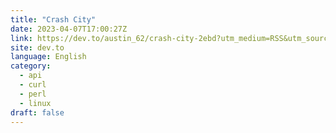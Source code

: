 ```yaml
---
title: "Crash City"
date: 2023-04-07T17:00:27Z
link: https://dev.to/austin_62/crash-city-2ebd?utm_medium=RSS&utm_source=news.12bit.vn
site: dev.to
language: English
category:
  - api
  - curl
  - perl
  - linux
draft: false
---
```


